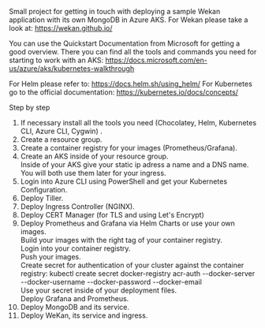 Small project for getting in touch with deploying a sample Wekan application with its own MongoDB in Azure AKS.
For Wekan please take a look at: https://wekan.github.io/

You can use the Quickstart Documentation from Microsoft for getting a good overview. 
There you can find all the tools and commands you need for starting to work with an AKS: https://docs.microsoft.com/en-us/azure/aks/kubernetes-walkthrough

For Helm please refer to:  https://docs.helm.sh/using_helm/
For Kubernetes go to the official documentation: https://kubernetes.io/docs/concepts/

Step by step
1. If necessary install all the tools you need (Chocolatey, Helm, Kubernetes CLI, Azure CLI, Cygwin) 	.   
2. Create a resource group.
3. Create a container registry for your images (Prometheus/Grafana).
4. Create an AKS inside of your resource group.\
   Inside of your AKS give your static ip adress a name and a DNS name.\
   You will both use them later for your ingress.
5. Login into Azure CLI using PowerShell and get your Kubernetes Configuration.
6. Deploy Tiller.
7. Deploy Ingress Controller (NGINX).
8. Deploy CERT Manager (for TLS and using Let's Encrypt)
9. Deploy Prometheus and Grafana via Helm Charts or use your own images.\
   Build your images with the right tag of your container registry.\
   Login into your container registry.\
   Push your images.\
   Create secret for authentication of your cluster against the container registry: kubectl create secret docker-registry acr-auth --docker-server <acr-login-server> --docker-username <service-principal-ID> --docker-password <service-principal-password> --docker-email <email-address>\
   Use your secret inside of your deployment files.\
   Deploy Grafana and Prometheus.
10. Deploy MongoDB and its service. 
11. Deploy WeKan, its service and ingress.

